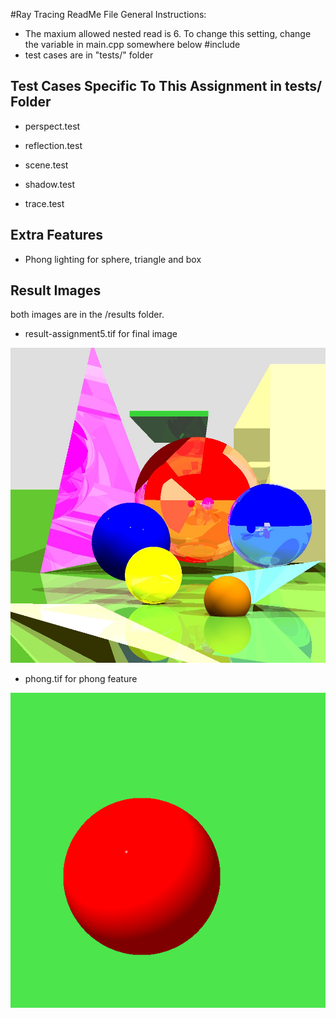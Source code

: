 #Ray Tracing ReadMe File
General Instructions:
* The maxium allowed nested read is 6. To change this setting, change the variable <numNested> in main.cpp somewhere below #include
* test cases are in "tests/" folder


## Test Cases Specific To This Assignment in tests/ Folder

* perspect.test

* reflection.test

* scene.test

* shadow.test

* trace.test

## Extra Features

* Phong lighting for sphere, triangle and box


## Result Images
both images are in the /results folder.

* result-assignment5.tif for final image
 
![result](https://github.com/LanceKnight/Computer-Graphics/blob/master/results/assignment5/result-assignment5.jpg "Result")

* phong.tif for phong feature

![phong](results/assignment5/phong.tif "Result")
